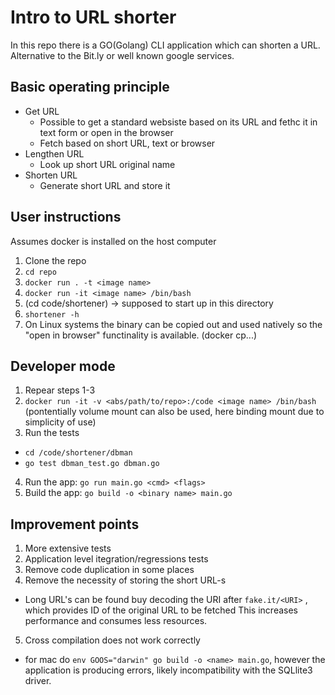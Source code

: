 # Intro to URL shorter

In this repo there is a GO(Golang) CLI application which can shorten a URL. Alternative to the Bit.ly 
or well known google services.

## Basic operating principle
* Get URL
  * Possible to get a standard websiste based on its URL and fethc it in text form or open in the browser
  * Fetch based on short URL, text or browser
* Lengthen URL
  * Look up short URL original name
* Shorten URL
  * Generate short URL and store it

## User instructions
Assumes docker is installed on the host computer
1. Clone the repo
2. `cd repo`
3. `docker run . -t <image name>`
4. `docker run -it <image name> /bin/bash`
5. (cd code/shortener) -> supposed to start up in this directory
5. `shortener -h`
6. On Linux systems the binary can be copied out and used natively so the "open in browser" functinality is available.
  (docker cp...)

## Developer mode
1. Repear steps 1-3
2. `docker run -it -v <abs/path/to/repo>:/code <image name> /bin/bash`
  (pontentially volume mount can also be used, here binding mount due to simplicity of use)
3. Run the tests
  * `cd /code/shortener/dbman`
  * `go test dbman_test.go dbman.go`
4. Run the app: `go run main.go <cmd> <flags>`
5. Build the app: `go build -o <binary name> main.go`
  
## Improvement points
1. More extensive tests
2. Application level itegration/regressions tests
3. Remove code duplication in some places
4. Remove the necessity of storing the short URL-s
  * Long URL's can be found buy decoding the URI after `fake.it/<URI>` , which provides ID of the original URL to be fetched
  This increases performance and consumes less resources.
5. Cross compilation does not work correctly
  * for mac do `env GOOS="darwin" go build -o <name> main.go`, however the application is producing errors, likely incompatibility with the SQLlite3 driver.
